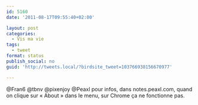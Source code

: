 ```yaml
---
id: 5160
date: '2011-08-17T09:55:40+02:00'

layout: post
categories:
  - Vis ma vie
tags:
  - tweet
format: status
publish_social: no
guid: 'http://tweets.local/?birdsite_tweet=103766938156670977'

---
```


@Fran6 @tbnv @pixenjoy @Peaxl pour infos, dans notes.peaxl.com, quand on clique sur « About » dans le menu, sur Chrome ça ne fonctionne pas.